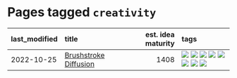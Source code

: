 # Pages tagged `creativity`

|last_modified|title|est. idea maturity|tags
|:---|:---|---:|:---|
|2022-10-25|[Brushstroke Diffusion](../brushstroke-diffusion.md)|1408|[![](https://img.shields.io/badge/tag-artisticstyletransfer-e9b626)](../tags/artisticstyletransfer.md) [![](https://img.shields.io/badge/tag-creativity-1614f8)](../tags/creativity.md) [![](https://img.shields.io/badge/tag-deepgenerativemodeling-82d6e)](../tags/deepgenerativemodeling.md) [![](https://img.shields.io/badge/tag-experimental-96f021)](../tags/experimental.md) [![](https://img.shields.io/badge/tag-imageprocessing-752fd7)](../tags/imageprocessing.md) [![](https://img.shields.io/badge/tag-modeltraining-9c3a4a)](../tags/modeltraining.md) [![](https://img.shields.io/badge/tag-painting-dad82b)](../tags/painting.md) [![](https://img.shields.io/badge/tag-wip-734214)](../tags/wip.md)|